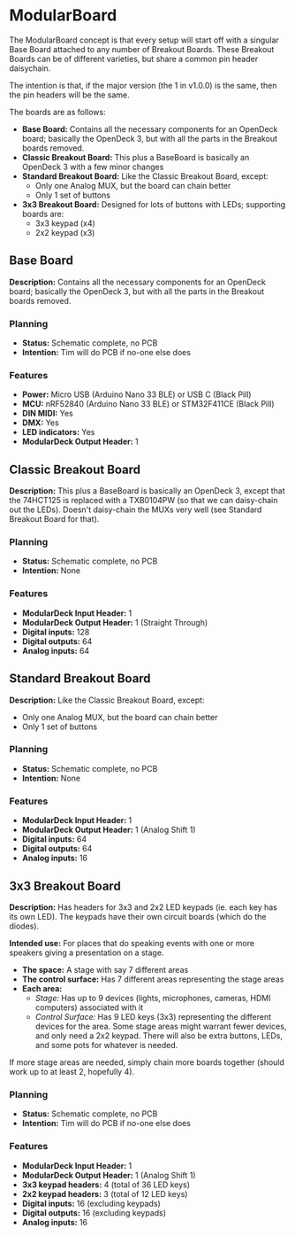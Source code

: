# ModularBoard

The ModularBoard concept is that every setup will start off with a singular 
Base Board attached to any number of Breakout Boards.  These Breakout Boards can 
be of different varieties, but share a common pin header daisychain.

The intention is that, if the major version (the 1 in v1.0.0) is the same, then 
the pin headers will be the same.

The boards are as follows:
-	**Base Board:** Contains all the necessary components for an OpenDeck board; 
	basically the OpenDeck 3, but with all the parts in the Breakout boards 
	removed.
-	**Classic Breakout Board:** This plus a BaseBoard is basically an OpenDeck 3 
	with a few minor changes
-	**Standard Breakout Board:** Like the Classic Breakout Board, except:
	-	Only one Analog MUX, but the board can chain better
	-	Only 1 set of buttons
-	**3x3 Breakout Board:** Designed for lots of buttons with LEDs; supporting 
	boards are:
	-	3x3 keypad (x4)
	-	2x2 keypad (x3)

## Base Board

**Description:** Contains all the necessary components for an OpenDeck board; 
basically the OpenDeck 3, but with all the parts in the Breakout boards removed.

### Planning
-	**Status:** Schematic complete, no PCB
-	**Intention:** Tim will do PCB if no-one else does

### Features
-	**Power:** Micro USB (Arduino Nano 33 BLE) or USB C (Black Pill)
-	**MCU:** nRF52840 (Arduino Nano 33 BLE) or STM32F411CE (Black Pill)
-	**DIN MIDI:** Yes
-	**DMX:** Yes
-	**LED indicators:** Yes
-	**ModularDeck Output Header:** 1

## Classic Breakout Board

**Description:** This plus a BaseBoard is basically an OpenDeck 3, except that the 
74HCT125 is replaced with a TXB0104PW (so that we can daisy-chain out the LEDs).
Doesn't daisy-chain the MUXs very well (see Standard Breakout Board for that).

### Planning
-	**Status:** Schematic complete, no PCB
-	**Intention:** None

### Features
-	**ModularDeck Input Header:** 1
-	**ModularDeck Output Header:** 1 (Straight Through)
-	**Digital inputs:** 128
-	**Digital outputs:** 64
-	**Analog inputs:** 64

## Standard Breakout Board

**Description:** Like the Classic Breakout Board, except:
-	Only one Analog MUX, but the board can chain better
-	Only 1 set of buttons

### Planning
-	**Status:** Schematic complete, no PCB
-	**Intention:** None

### Features
-	**ModularDeck Input Header:** 1
-	**ModularDeck Output Header:** 1 (Analog Shift 1)
-	**Digital inputs:** 64
-	**Digital outputs:** 64
-	**Analog inputs:** 16

## 3x3 Breakout Board

**Description:** Has headers for 3x3 and 2x2 LED keypads (ie. each key has its 
own LED).  The keypads have their own circuit boards (which do the diodes).

**Intended use:** For places that do speaking events with one or more speakers 
giving a presentation on a stage.
-	**The space:** A stage with say 7 different areas
-	**The control surface:** Has 7 different areas representing the stage areas
-	**Each area:**
	-	*Stage:* Has up to 9 devices (lights, microphones, cameras, HDMI 
		computers) associated with it
	-	*Control Surface:* Has 9 LED keys (3x3) representing the different 
		devices for the area.  Some stage areas might warrant fewer devices, and 
		only need a 2x2 keypad.  There will also be extra buttons, LEDs, and 
		some pots for whatever is needed.

If more stage areas are needed, simply chain more boards together (should work 
up to at least 2, hopefully 4).

### Planning
-	**Status:** Schematic complete, no PCB
-	**Intention:** Tim will do PCB if no-one else does

### Features
-	**ModularDeck Input Header:** 1
-	**ModularDeck Output Header:** 1 (Analog Shift 1)
-	**3x3 keypad headers:** 4 (total of 36 LED keys)
-	**2x2 keypad headers:** 3 (total of 12 LED keys)
-	**Digital inputs:** 16 (excluding keypads)
-	**Digital outputs:** 16 (excluding keypads)
-	**Analog inputs:** 16
